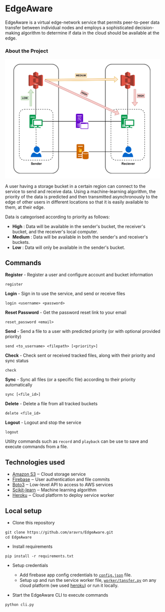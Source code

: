 # EdgeAware

EdgeAware is a virtual edge-network service that permits peer-to-peer data transfer between individual nodes and employs a sophisticated decision-making algorithm to determine if data in the cloud should be available at the edge.

### About the Project

![diagram](assets/diagram.png)

A user having a storage bucket in a certain region can connect to the service to send and receive data. Using a machine-learning algorithm, the priority of the data is predicted and then transmitted asynchronously to the edge of other users in different locations so that it is easily available to them, at their edge.

Data is categorised according to priority as follows:

- **High** : Data will be available in the sender's bucket, the receiver's bucket, and the receiver's local computer.
- **Medium** : Data will be available in both the sender's and receiver's buckets.
- **Low** : Data will only be available in the sender's bucket.

## Commands

**Register** - Register a user and configure account and bucket information

```
register
```

**Login** - Sign in to use the service, and send or receive files

```
login <username> <password>
```

**Reset Password** - Get the password reset link to your email

```
reset_password <email>
```

**Send** - Send a file to a user with predicted priority (or with optional provided priority)

```
send <to_username> <filepath> [<priority>]
```

**Check** - Check sent or received tracked files, along with their priority and sync status

```
check
```

**Sync** - Sync all files (or a specific file) according to their priority automatically

```
sync [<file_id>]
```

**Delete** - Delete a file from all tracked buckets

```
delete <file_id>
```

**Logout** - Logout and stop the service

```
logout
```

Utility commands such as `record` and `playback` can be use to save and execute commands from a file.

## Technologies used

- [Amazon S3](https://aws.amazon.com/s3/) ‒ Cloud storage service
- [Firebase](https://firebase.google.com/) ‒ User authentication and file commits
- [Boto3](https://boto3.readthedocs.io) ‒ Low-level API to access to AWS services
- [Scikit-learn](https://scikit-learn.org/) ‒ Machine learning algorithm
- [Heroku](https://www.heroku.com/) ‒ Cloud platform to deploy service worker

## Local setup

- Clone this repository

```
git clone https://github.com/aravrs/EdgeAware.git
cd EdgeAware
```

- Install requirements

```
pip install -r requirements.txt
```

- Setup credentials

  - Add firebase app config credentials to [`config.json`](config.json) file.
  - Setup up and run the service worker file, [`worker/tansfer.py`](worker/transfer.py) on any cloud platform (we used [heroku](https://www.heroku.com)) or run it locally.

- Start the EdgeAware CLI to execute commands

```
python cli.py
```
